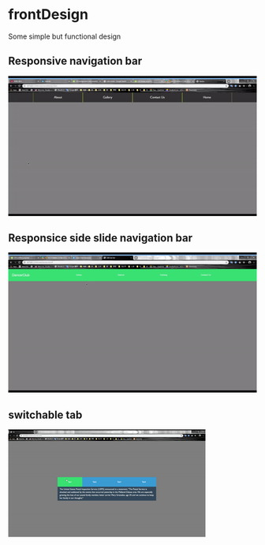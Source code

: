 # frontDesign
Some simple but functional design
## Responsive navigation bar
![](./gif/responsiveNavbar.gif)

## Responsice side slide navigation bar
![](./gif/sideNavbar.gif)

## switchable tab
![](./gif/switchTab.gif)